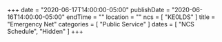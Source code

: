 +++
date = "2020-06-17T14:00:00-05:00"
publishDate = "2020-06-16T14:00:00-05:00"
endTime = ""
location = ""
ncs = [ "KE0LDS" ]
title = "Emergency Net"
categories = [ "Public Service" ]
dates = [ "NCS Schedule", "Hidden" ]
+++
